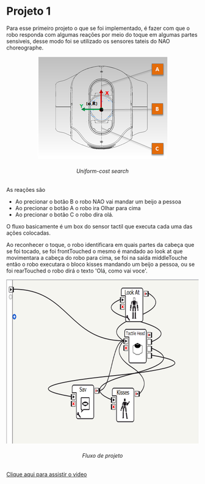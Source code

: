 # Projeto 1

Para esse primeiro projeto o que se foi implementado, é fazer com que o robo responda com algumas reações por meio do toque em algumas partes sensiveis, desse modo foi se utilizado os sensores tateis do NAO choreographe.

<p align="center">
  <img width="340" height="269" src= img1.png title="tactile head">
  <h6 align="center">Uniform-cost search</h6>
</p>

As reações são

* Ao precionar o botão B o robo NAO vai mandar um beijo a pessoa
* Ao precionar o botão A o robo ira Olhar para cima 
* Ao precionar o botão C o robo dira olá.

O fluxo basicamente é um box do sensor tactil que executa cada uma das ações colocadas.

Ao reconhecer o toque, o robo identificara em quais partes da cabeça que se foi tocado, se foi frontTouched o mesmo é mandado ao look at que movimentara a cabeça do robo para cima, se foi na saída middleTouche então o robo executara o bloco kisses mandando um beijo a pessoa, ou se foi rearTouched o robo dirá o texto 'Olá, como vai voce'.

<p align="center">
  <img width="728" height=430" src= img2.png title="Flow">
  <h6 align="center">Fluxo de projeto</h6>
</p>

[Clique aqui para assistir o video](https://www.youtube.com/)

